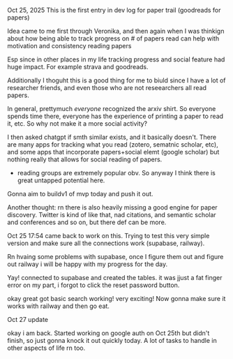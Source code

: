 Oct 25, 2025 This is the first entry in dev log for paper trail (goodreads for papers)

Idea came to me first through Veronika, and then again when I was thinkign about how being able to track progress on # of papers read can help with motivation and consistency reading papers

Esp since in other places in my life tracking progress and social feature had huge impact. For example strava and goodreads.

Additionally I thoguht this is a good thing for me to biuld since I have a lot of researcher friends, and even those who are not reseearchers all read papers.

In general, prettymuch *everyone* recognized the arxiv shirt. So everyone spends time there, everyone has the experience of printing a paper to read it, etc. So why not make it a more social activity?

I then asked chatgpt if smth similar exists, and it basically doesn't. There are many apps for tracking what you read (zotero, sematnic scholar, etc), and some apps that incorporate papers+social elemt (google scholar) but nothing really that allows for social reading of papers.

+ reading groups are extremely popular obv. So anyway I think there is great untapped potential here.

Gonna aim to buildv1 of mvp today and push it out. 

Another thought: rn there is also heavily missing a good engine for paper discovery. Twitter is kind of like that, nad citations, and semantic scholar and conferences and so on, but there def can be more.

Oct 25 17:54 came back to work on this. Trying to test this very simple version and make sure all the connections work (supabase, railway).

Rn hvaing some problems with supabase, once I figure them out and figure out railway i will be happy with my progress for the day.

Yay! connected to supabase and created the tables. it was jjust a fat finger error on my part, i forgot to click the reset password button.

okay great got basic search working! very exciting! Now gonna make sure it works with railway and then go eat.

Oct 27 update

okay i am back. Started working on google auth on Oct 25th but didn't finish, so just gonna knock it out quickly today. A lot of tasks to handle in other aspects of life rn too.